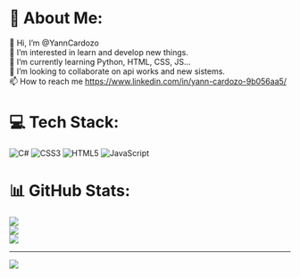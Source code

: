 # 💫 About Me:
👋 Hi, I’m @YannCardozo<br>👀 I’m interested in learn and develop new things.<br>🌱 I’m currently learning Python, HTML, CSS, JS...<br>💞️ I’m looking to collaborate on api works and new sistems.<br>📫 How to reach me https://www.linkedin.com/in/yann-cardozo-9b056aa5/


# 💻 Tech Stack:
![C#](https://img.shields.io/badge/c%23-%23239120.svg?style=for-the-badge&logo=c-sharp&logoColor=white) ![CSS3](https://img.shields.io/badge/css3-%231572B6.svg?style=for-the-badge&logo=css3&logoColor=white) ![HTML5](https://img.shields.io/badge/html5-%23E34F26.svg?style=for-the-badge&logo=html5&logoColor=white) ![JavaScript](https://img.shields.io/badge/javascript-%23323330.svg?style=for-the-badge&logo=javascript&logoColor=%23F7DF1E)
# 📊 GitHub Stats:
![](https://github-readme-stats.vercel.app/api?username=YannCardozo&theme=default&hide_border=false&include_all_commits=false&count_private=false)<br/>
![](https://github-readme-streak-stats.herokuapp.com/?user=YannCardozo&theme=default&hide_border=false)<br/>
![](https://github-readme-stats.vercel.app/api/top-langs/?username=YannCardozo&theme=default&hide_border=false&include_all_commits=false&count_private=false&layout=compact)

---
[![](https://visitcount.itsvg.in/api?id=YannCardozo&icon=0&color=0)](https://visitcount.itsvg.in)

<!-- Proudly created with GPRM ( https://gprm.itsvg.in ) -->

<!-- - 👋 Hi, I’m @YannCardozo
- 👀 I’m interested in learn and develop new things. I love Front and Backend. 
- 🌱 I’m currently learning Python, HTML, CSS, JS...
- 💞️ I’m looking to collaborate on api works and new sistems.
- 📫 How to reach me https://www.linkedin.com/in/yann-cardozo-9b056aa5/

 <div>
  <a href="https://github.com/YannCardozo">
    <img height="180em" src="https://github-readme-stats.vercel.app/api?username=YannCardozo&show_icons=true&theme=flag-india&include_all_commits=true&count_private=true"/>
    <img height="180em" src="https://github-readme-stats.vercel.app/api/top-langs/?username=YannCardozo&layout=compact&langs_count=10&theme=flag-india"/>
  </a>
</div>


YannCardozo/YannCardozo is a ✨ special ✨ repository because its `README.md` (this file) appears on your GitHub profile.
You can click the Preview link to take a look at your changes.
--->
